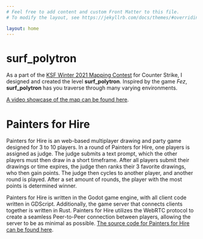 ```yaml
---
# Feel free to add content and custom Front Matter to this file.
# To modify the layout, see https://jekyllrb.com/docs/themes/#overriding-theme-defaults

layout: home
---
```

# surf_polytron
As a part of the [KSF Winter 2021 Mapping Contest](https://www.youtube.com/watch?v=kLc7ZYVy6ro) for Counter Strike, I designed and created the level **surf_polytron**. Inspired by the game _Fez_, **surf_polytron** has you traverse through many varying environments.

[A video showcase of the map can be found here](https://youtu.be/mPkLjx4JwGs).

# Painters for Hire
Painters for Hire is an web-based multiplayer drawing and party game designed for 3 to 10 players. In a round of Painters for Hire, one players is assigned as judge. The judge submits a text prompt, which the other players must then draw in a short timeframe. After all players submit their drawings or time expires, the judge then ranks their 3 favorite drawings, who then gain points. The judge then cycles to another player, and another round is played. After a set amount of rounds, the player with the most points is determined winner.

Painters for Hire is written in the Godot game engine, with all client code written in GDScript. Additionally, the game server that connects clients together is written in Rust. Painters for Hire utilizes the WebRTC protocol to create a seamless Peer-to-Peer connection between players, allowing the server to be as minimal as possible. [The source code for Painters for Hire can be found here](https://github.com/TheDevelo/painters-for-hire).
